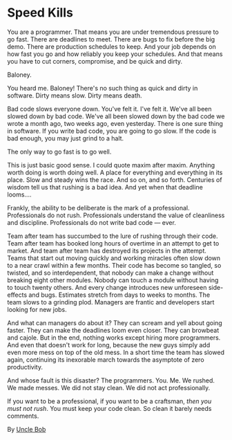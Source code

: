 # Speed Kills

You are a programmer. That means you are under tremendous pressure to go fast. There are deadlines to meet. There are bugs to fix before the big demo. There are production schedules to keep. And your job depends on how fast you go and how reliably you keep your schedules. And that means you have to cut corners, compromise, and be quick and dirty.

Baloney.

You heard me. Baloney! There's no such thing as quick and dirty in software. Dirty means slow. Dirty means death.

Bad code slows everyone down. You've felt it. I've felt it. We've all been slowed down by bad code. We've all been slowed down by the bad code we wrote a month ago, two weeks ago, even yesterday. There is one sure thing in software. If you write bad code, you are going to go slow. If the code is bad enough, you may just grind to a halt.

The only way to go fast is to go well.

This is just basic good sense. I could quote maxim after maxim. Anything worth doing is worth doing well. A place for everything and everything in its place. Slow and steady wins the race. And so on, and so forth. Centuries of wisdom tell us that rushing is a bad idea. And yet when that deadline looms....

Frankly, the ability to be deliberate is the mark of a professional. Professionals do not rush. Professionals understand the value of cleanliness and discipline. Professionals do not write bad code — ever.

Team after team has succumbed to the lure of rushing through their code. Team after team has booked long hours of overtime in an attempt to get to market. And team after team has destroyed its projects in the attempt. Teams that start out moving quickly and working miracles often slow down to a near crawl within a few months. Their code has become so tangled, so twisted, and so interdependent, that nobody can make a change without breaking eight other modules. Nobody can touch a module without having to touch twenty others. And every change introduces new unforeseen side-effects and bugs. Estimates stretch from days to weeks to months. The team slows to a grinding plod. Managers are frantic and developers start looking for new jobs.

And what can managers do about it? They can scream and yell about going faster. They can make the deadlines loom even closer. They can browbeat and cajole. But in the end, nothing works except hiring more programmers. And even that doesn't work for long, because the new guys simply add even more mess on top of the old mess. In a short time the team has slowed again, continuing its inexorable march towards the asymptote of zero productivity.

And whose fault is this disaster? The programmers. You. Me. We rushed. We made messes. We did not stay clean. We did not act professionally.

If you want to be a professional, if you want to be a craftsman, _then you must not rush_. You must keep your code clean. So clean it barely needs comments.

By [Uncle Bob](http://programmer.97things.oreilly.com/wiki/index.php/Uncle_Bob)

